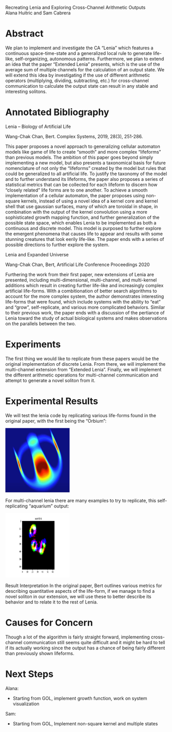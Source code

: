 Recreating Lenia and Exploring Cross-Channel Arithmetic Outputs  
Alana Huitric and Sam Cabrera

# Abstract

We plan to implement and investigate the CA “Lenia” which features a continuous space-time-state and a generalized local rule to generate life-like, self-organizing, autonomous patterns. Furthermore, we plan to extend an idea that the paper “Extended Lenia” presents, which is the use of the average sum of multiple channels for the calculation of an output state. We will extend this idea by investigating if the use of different arithmetic operators (multiplying, dividing, subtracting, etc.) for cross-channel communication to calculate the output state can result in any stable and interesting solitons. 

# Annotated Bibliography

Lenia – Biology of Artificial Life 

Wang-Chak Chan, Bert. Complex Systems, 2019, 28(3), 251-286.  
 
This paper proposes a novel approach to generalizing cellular automaton models like game of life to create “smooth” and more complex “lifeforms” than previous models. The ambition of this paper goes beyond simply implementing a new model, but also presents a taxonomical basis for future nomenclature of not only the “lifeforms” created by the model but rules that could be generalized to all artificial life. To justify the taxonomy of the model and to further understand its lifeforms, the paper also proposes a series of statistical metrics that can be collected for each lifeform to discern how “closely related” life forms are to one another. To achieve a smooth implementation of a cellular automaton, the paper proposes using non-square kernels, instead of using a novel idea of a kernel core and kernel shell that use gaussian surfaces, many of which are toroidal in shape, in combination with the output of the kernel convolution using a more sophisticated growth mapping function, and further generalization of the possible state space, which enables Lenia to be implemented as both a continuous and discrete model. This model is purposed to further explore the emergent phenomena that causes life to appear and results with some stunning creatures that look eerily life-like. The paper ends with a series of possible directions to further explore the system.  

Lenia and Expanded Universe 

Wang-Chak Chan, Bert, Artificial Life Conference Proceedings 2020

Furthering the work from their first paper, new extensions of Lenia are presented, including multi-dimensional, multi-channel, and multi-kernel additions which result in creating further life-like and increasingly complex artificial life-forms. With a combitionation of better search algorithms to account for the more complex system, the author demonstrates interesting life-forms that were found, which include systems with the ability to “eat” and “grow”, self-replicate, and various more complicated behaviors. Similar to their previous work, the paper ends with a discussion of the pertiance of Lenia toward the study of actual biological systems and makes observations on the parallels between the two. 

# Experiments

The first thing we would like to replicate from these papers would be the original implementation of discrete Lenia. From there, we will implement the multi-channel extension from “Extended Lenia”. Finally, we will implement the different arithmetic operations for multi-channel communication and attempt to generate a novel soliton from it.  


# Experimental Results

We will test the lenia code by replicating various life-forms found in the original paper, with the first being the “Orbium”:

<img src="pics/Capture.JPG" width="200" height="200" />


For multi-channel lenia there are many examples to try to replicate, this self-replicating “aquarium” output:

<img src="pics/download (2).png" width="200" height="200" />


Result Interpretation
In the original paper, Bert outlines various metrics for describing quantitative aspects of the life-form, if we manage to find a novel soliton in our extension, we will use these to better describe its behavior and to relate it to the rest of Lenia. 

# Causes for Concern

Though a lot of the algorithm is fairly straight forward, implementing cross-channel communication still seems quite difficult and it might be hard to tell if its actually working since the output has a chance of being fairly different than previously shown lifeforms.



# Next Steps

Alana:
  
  - Starting from GOL, implement growth function, work on system visualization
	
Sam:
   - Starting from GOL, Implement non-square kernel and multiple states

